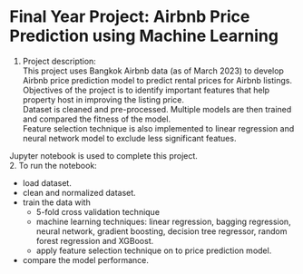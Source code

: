 # Final Year Project: Airbnb Price Prediction using Machine Learning <br>

1. Project description: <br>
This project uses Bangkok Airbnb data (as of March 2023) to develop Airbnb price prediction model to predict rental prices for Airbnb listings. <br>
Objectives of the project is to identify important features that help property host in improving the listing price.<br>
Dataset is cleaned and pre-processed. Multiple models are then trained and compared the fitness of the model. <br>
Feature selection technique is also implemented to linear regression and neural network model to exclude less significant featues. <br>

Jupyter notebook is used to complete this project. <br>
2. To run the notebook: <br>
- load dataset.<br>
- clean and normalized dataset.<br>
- train the data with <br>
  	- 5-fold cross validation technique <br>
	 - machine learning techniques: linear regression, bagging regression, neural network, gradient boosting, decision tree regressor, random forest regression and XGBoost. <br>
	- apply feature selection technique on to price prediction model.<br>
-  compare the model performance. <br>









